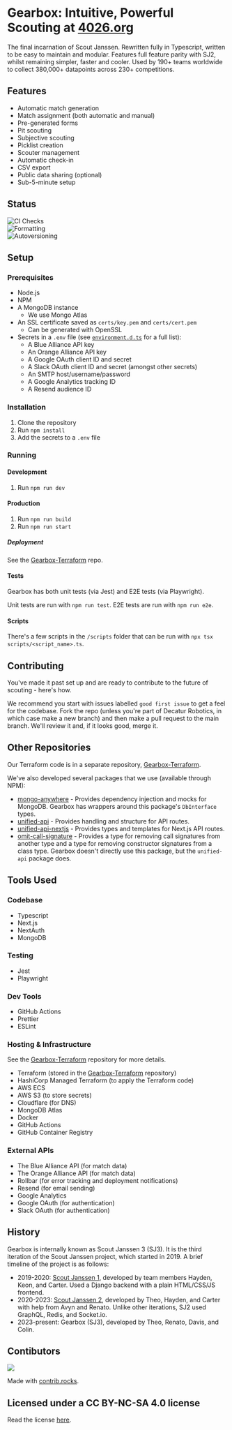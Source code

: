 # Gearbox: Intuitive, Powerful Scouting at [4026.org](https://4026.org)

The final incarnation of Scout Janssen.
Rewritten fully in Typescript, written to be easy to maintain and modular.
Features full feature parity with SJ2, whilst remaining simpler, faster and cooler.
Used by 190+ teams worldwide to collect 380,000+ datapoints across 230+ competitions.

## Features

- Automatic match generation
- Match assignment (both automatic and manual)
- Pre-generated forms
- Pit scouting
- Subjective scouting
- Picklist creation
- Scouter management
- Automatic check-in
- CSV export
- Public data sharing (optional)
- Sub-5-minute setup

## Status

![CI Checks](https://github.com/Decatur-Robotics/Gearbox/actions/workflows/ci.yml/badge.svg)<br/>
![Formatting](https://github.com/Decatur-Robotics/Gearbox/actions/workflows/format.yml/badge.svg)<br/>
![Autoversioning](https://github.com/Decatur-Robotics/Gearbox/actions/workflows/increment_version.yml/badge.svg)

## Setup

### Prerequisites

- Node.js
- NPM
- A MongoDB instance
  - We use Mongo Atlas
- An SSL certificate saved as `certs/key.pem` and `certs/cert.pem`
  - Can be generated with OpenSSL
- Secrets in a `.env` file (see [`environment.d.ts`](environment.d.ts) for a full list):
  - A Blue Alliance API key
  - An Orange Alliance API key
  - A Google OAuth client ID and secret
  - A Slack OAuth client ID and secret (amongst other secrets)
  - An SMTP host/username/password
  - A Google Analytics tracking ID
  - A Resend audience ID

### Installation

1. Clone the repository
1. Run `npm install`
1. Add the secrets to a `.env` file

### Running

#### Development

1. Run `npm run dev`

#### Production

1. Run `npm run build`
1. Run `npm run start`

##### Deployment

See the [Gearbox-Terraform](https://github.com/Decatur-Robotics/Gearbox-Terraform) repo.

#### Tests

Gearbox has both unit tests (via Jest) and E2E tests (via Playwright).

Unit tests are run with `npm run test`.
E2E tests are run with `npm run e2e`.

#### Scripts

There's a few scripts in the `/scripts` folder that can be run with `npx tsx scripts/<script_name>.ts`.

## Contributing

You've made it past set up and are ready to contribute to the future of scouting - here's how.

We recommend you start with issues labelled `good first issue` to get a feel for the codebase. Fork the repo (unless you're part of Decatur Robotics, in which case make a new branch) and then make a pull request to the main branch. We'll review it and, if it looks good, merge it.

## Other Repositories

Our Terraform code is in a separate repository, [Gearbox-Terraform](https://github.com/Decatur-Robotics/Gearbox-Terraform).

We've also developed several packages that we use (available through NPM):

- [mongo-anywhere](https://github.com/Decatur-Robotics/mongo-anywhere) - Provides dependency injection and mocks for MongoDB. Gearbox has wrappers around this package's `DbInterface` types.
- [unified-api](https://github.com/Decatur-Robotics/unified-api) - Provides handling and structure for API routes.
- [unified-api-nextjs](https://github.com/Decatur-Robotics/unified-api-nextjs) - Provides types and templates for Next.js API routes.
- [omit-call-signature](https://github.com/Decatur-Robotics/omit-call-signature) - Provides a type for removing call signatures from another type and a type for removing constructor signatures from a class type. Gearbox doesn't directly use this package, but the `unified-api` package does.

## Tools Used

### Codebase

- Typescript
- Next.js
- NextAuth
- MongoDB

### Testing

- Jest
- Playwright

### Dev Tools

- GitHub Actions
- Prettier
- ESLint

### Hosting & Infrastructure

See the [Gearbox-Terraform](https://github.com/Decatur-Robotics/Gearbox-Terraform) repository for more details.

- Terraform (stored in the [Gearbox-Terraform](https://github.com/Decatur-Robotics/Gearbox-Terraform) repository)
- HashiCorp Managed Terraform (to apply the Terraform code)
- AWS ECS
- AWS S3 (to store secrets)
- Cloudflare (for DNS)
- MongoDB Atlas
- Docker
- GitHub Actions
- GitHub Container Registry

### External APIs

- The Blue Alliance API (for match data)
- The Orange Alliance API (for match data)
- Rollbar (for error tracking and deployment notifications)
- Resend (for email sending)
- Google Analytics
- Google OAuth (for authentication)
- Slack OAuth (for authentication)

## History

Gearbox is internally known as Scout Janssen 3 (SJ3). It is the third iteration of the Scout Janssen project, which started in 2019. A brief timeline of the project is as follows:

- 2019-2020: [Scout Janssen 1](https://github.com/Decatur-Robotics/Scout-Janssen), developed by team members Hayden, Keon, and Carter. Used a Django backend with a plain HTML/CSS/JS frontend.
- 2020-2023: [Scout Janssen 2](https://github.com/Decatur-Robotics/Scout-Janssen-2), developed by Theo, Hayden, and Carter with help from Avyn and Renato. Unlike other iterations, SJ2 used GraphQL, Redis, and Socket.io.
- 2023-present: Gearbox (SJ3), developed by Theo, Renato, Davis, and Colin.

## Contibutors

<a href="https://github.com/Decatur-Robotics/Gearbox/graphs/contributors">
  <img src="https://contrib.rocks/image?repo=Decatur-Robotics/Gearbox" />
</a>

Made with [contrib.rocks](https://contrib.rocks).

## Licensed under a CC BY-NC-SA 4.0 license

Read the license [here](LICENSE.md).
